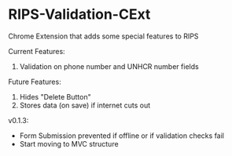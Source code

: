 # RIPS-Validation-CExt
Chrome Extension that adds some special features to RIPS

Current Features:
1. Validation on phone number and UNHCR number fields

Future Features:
1. Hides "Delete Button"
2. Stores data (on save) if internet cuts out

v0.1.3:
- Form Submission prevented if offline or if validation checks fail
- Start moving to MVC structure
